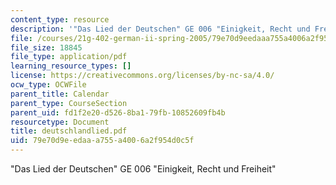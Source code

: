 ```yaml
---
content_type: resource
description: '"Das Lied der Deutschen" GE 006 "Einigkeit, Recht und Freiheit"'
file: /courses/21g-402-german-ii-spring-2005/79e70d9eedaaa755a4006a2f954d0c5f_deutschlandlied.pdf
file_size: 18845
file_type: application/pdf
learning_resource_types: []
license: https://creativecommons.org/licenses/by-nc-sa/4.0/
ocw_type: OCWFile
parent_title: Calendar
parent_type: CourseSection
parent_uid: fd1f2e20-d526-8ba1-79fb-10852609fb4b
resourcetype: Document
title: deutschlandlied.pdf
uid: 79e70d9e-edaa-a755-a400-6a2f954d0c5f
---
```

"Das Lied der Deutschen" GE 006 "Einigkeit, Recht und Freiheit"